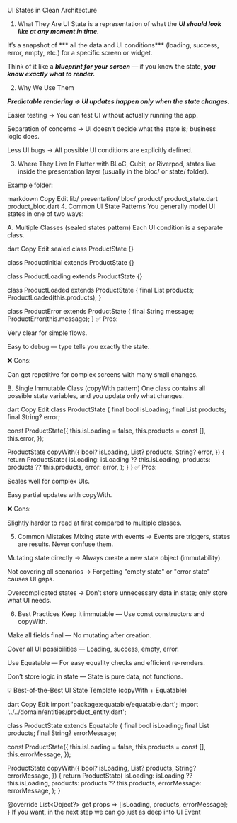 UI States in Clean Architecture
1. What They Are
UI State is a representation of what the ***UI should look like at any moment in time.***

It’s a snapshot of *** all the data and UI conditions*** (loading, success, error, empty, etc.) for a specific screen or widget.

Think of it like a ***blueprint for your screen*** — if you know the state, ***you know exactly what to render.***

2. Why We Use Them

***Predictable rendering → UI updates happen only when the state changes.***

Easier testing → You can test UI without actually running the app.

Separation of concerns → UI doesn’t decide what the state is; business logic does.

Less UI bugs → All possible UI conditions are explicitly defined.

3. Where They Live
In Flutter with BLoC, Cubit, or Riverpod, states live inside the presentation layer (usually in the bloc/ or state/ folder).

Example folder:

markdown
Copy
Edit
lib/
  presentation/
    bloc/
      product/
        product_state.dart
        product_bloc.dart
4. Common UI State Patterns
You generally model UI states in one of two ways:

A. Multiple Classes (sealed states pattern)
Each UI condition is a separate class.

dart
Copy
Edit
sealed class ProductState {}

class ProductInitial extends ProductState {}

class ProductLoading extends ProductState {}

class ProductLoaded extends ProductState {
  final List<ProductEntity> products;
  ProductLoaded(this.products);
}

class ProductError extends ProductState {
  final String message;
  ProductError(this.message);
}
✅ Pros:

Very clear for simple flows.

Easy to debug — type tells you exactly the state.

❌ Cons:

Can get repetitive for complex screens with many small changes.

B. Single Immutable Class (copyWith pattern)
One class contains all possible state variables, and you update only what changes.

dart
Copy
Edit
class ProductState {
  final bool isLoading;
  final List<ProductEntity> products;
  final String? error;

  const ProductState({
    this.isLoading = false,
    this.products = const [],
    this.error,
  });

  ProductState copyWith({
    bool? isLoading,
    List<ProductEntity>? products,
    String? error,
  }) {
    return ProductState(
      isLoading: isLoading ?? this.isLoading,
      products: products ?? this.products,
      error: error,
    );
  }
}
✅ Pros:

Scales well for complex UIs.

Easy partial updates with copyWith.

❌ Cons:

Slightly harder to read at first compared to multiple classes.

5. Common Mistakes
Mixing state with events → Events are triggers, states are results. Never confuse them.

Mutating state directly → Always create a new state object (immutability).

Not covering all scenarios → Forgetting "empty state" or "error state" causes UI gaps.

Overcomplicated states → Don’t store unnecessary data in state; only store what UI needs.

6. Best Practices
Keep it immutable — Use const constructors and copyWith.

Make all fields final — No mutating after creation.

Cover all UI possibilities — Loading, success, empty, error.

Use Equatable — For easy equality checks and efficient re-renders.

Don’t store logic in state — State is pure data, not functions.

💡 Best-of-the-Best UI State Template (copyWith + Equatable)

dart
Copy
Edit
import 'package:equatable/equatable.dart';
import '../../domain/entities/product_entity.dart';

class ProductState extends Equatable {
  final bool isLoading;
  final List<ProductEntity> products;
  final String? errorMessage;

  const ProductState({
    this.isLoading = false,
    this.products = const [],
    this.errorMessage,
  });

  ProductState copyWith({
    bool? isLoading,
    List<ProductEntity>? products,
    String? errorMessage,
  }) {
    return ProductState(
      isLoading: isLoading ?? this.isLoading,
      products: products ?? this.products,
      errorMessage: errorMessage,
    );
  }

  @override
  List<Object?> get props => [isLoading, products, errorMessage];
}
If you want, in the next step we can go just as deep into UI Event